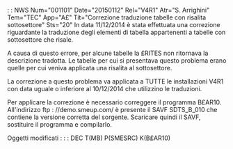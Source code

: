  :  : NWS Num="001101" Date="20150112" Rel="V4R1" Atr="S. Arrighini" Tem="TEC" App="A£" Tit="Correzione traduzione tabelle con risalita sottosettore" Sts="20"
In data 11/12/2014 è stata effettuata una correzione riguardante la traduzione degli elementi di tabella appartenenti a tabelle con sottosettore che risale.

A causa di questo errore, per alcune tabelle la £RITES non ritornava la descrizione tradotta.
Le tabelle per cui si presentava questo problema erano quelle per cui veniva applicata una risalita
al sottosettore.

La correzione a questo problema va applicata a TUTTE le installazioni V4R1 con data uguale o inferiore al 10/12/2014 che utilizzino le traduzioni.

Per applicare la correzione è necessario correggere il programma B£AR10.
All'indirizzo ftp : //demo.smeup.com/ è presente il SAVF SDTS_B_010 che contiene la versione corretta
del sorgente. Scaricare quindi il SAVF, sostituire il programma e compilarlo.

Oggetti modificati : 
 :  : DEC T(MB) P(SMESRC) K(B£AR10)
